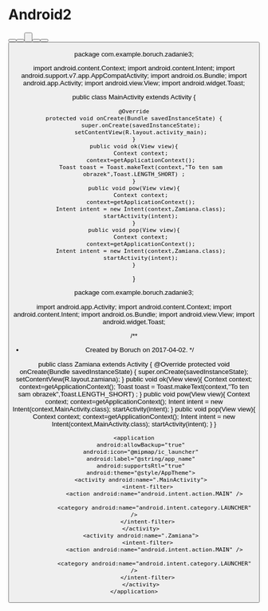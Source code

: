 # Android2
<?xml version="1.0" encoding="utf-8"?>
<LinearLayout xmlns:android="http://schemas.android.com/apk/res/android"
    xmlns:tools="http://schemas.android.com/tools"
    android:id="@+id/activity_main"
    android:layout_width="wrap_content"
    android:layout_height="wrap_content"
    android:orientation="vertical">
    <TextView
        android:layout_width="wrap_content"
        android:layout_height="wrap_content"
        android:text="Obrazki" />
    <ImageView
        android:layout_width="wrap_content"
        android:layout_height="wrap_content"
        android:layout_gravity="center_horizontal"
        android:src="@drawable/a"/>
    <LinearLayout
        android:layout_width="wrap_content"
        android:layout_height="wrap_content"
        android:orientation="horizontal"
        android:layout_gravity="center_horizontal">
        <Button
            android:layout_width="wrap_content"
            android:layout_height="wrap_content"
            android:text="Poprzedni"
            android:id="@+id/poprzedni"
            android:onClick="pop"/>
        <Button
            android:layout_width="wrap_content"
            android:layout_height="wrap_content"
            android:text="OK"
            android:id="@+id/ok"
            android:onClick="ok"/>
        <Button
            android:layout_width="wrap_content"
            android:layout_height="wrap_content"
            android:text="Powrót"
            android:id="@+id/Powrot"
            android:onClick="pow"/>
    </LinearLayout>

</LinearLayout>

<?xml version="1.0" encoding="utf-8"?>
<LinearLayout xmlns:android="http://schemas.android.com/apk/res/android"
    android:orientation="vertical" android:layout_width="match_parent"
    android:layout_height="match_parent">
    <TextView
        android:layout_width="wrap_content"
        android:layout_height="wrap_content"
        android:text="Obrazki" />
    <ImageView
        android:layout_width="wrap_content"
        android:layout_height="wrap_content"
        android:layout_gravity="center_horizontal"
        android:src="@drawable/b"/>
    <LinearLayout
        android:layout_width="wrap_content"
        android:layout_height="wrap_content"
        android:orientation="horizontal"
        android:layout_gravity="center_horizontal">
        <Button
            android:layout_width="wrap_content"
            android:layout_height="wrap_content"
            android:text="Poprzedni"
            android:id="@+id/poprzedni"
            android:onClick="pop"/>
        <Button
            android:layout_width="wrap_content"
            android:layout_height="wrap_content"
            android:text="OK"
            android:id="@+id/ok"
            android:onClick="ok"/>
        <Button
            android:layout_width="wrap_content"
            android:layout_height="wrap_content"
            android:text="Powrót"
            android:id="@+id/Powrot"
            android:onClick="pow"/>
    </LinearLayout>

</LinearLayout>

package com.example.boruch.zadanie3;

import android.content.Context;
import android.content.Intent;
import android.support.v7.app.AppCompatActivity;
import android.os.Bundle;
import android.app.Activity;
import android.view.View;
import android.widget.Toast;

public class MainActivity extends Activity {

    @Override
    protected void onCreate(Bundle savedInstanceState) {
        super.onCreate(savedInstanceState);
        setContentView(R.layout.activity_main);
    }
    public void ok(View view){
        Context context;
        context=getApplicationContext();
        Toast toast = Toast.makeText(context,"To ten sam obrazek",Toast.LENGTH_SHORT) ;
    }
    public void pow(View view){
        Context context;
        context=getApplicationContext();
        Intent intent = new Intent(context,Zamiana.class);
        startActivity(intent);
    }
    public void pop(View view){
        Context context;
        context=getApplicationContext();
        Intent intent = new Intent(context,Zamiana.class);
        startActivity(intent);
    }
}

package com.example.boruch.zadanie3;

import android.app.Activity;
import android.content.Context;
import android.content.Intent;
import android.os.Bundle;
import android.view.View;
import android.widget.Toast;

/**
 * Created by Boruch on 2017-04-02.
 */

public class Zamiana extends Activity {
    @Override
    protected void onCreate(Bundle savedInstanceState) {
        super.onCreate(savedInstanceState);
        setContentView(R.layout.zamiana);
    }
    public void ok(View view){
        Context context;
        context=getApplicationContext();
        Toast toast = Toast.makeText(context,"To ten sam obrazek",Toast.LENGTH_SHORT) ;
    }
    public void pow(View view){
        Context context;
        context=getApplicationContext();
        Intent intent = new Intent(context,MainActivity.class);
        startActivity(intent);
    }
    public void pop(View view){
        Context context;
        context=getApplicationContext();
        Intent intent = new Intent(context,MainActivity.class);
        startActivity(intent);
    }
}

<?xml version="1.0" encoding="utf-8"?>
<manifest xmlns:android="http://schemas.android.com/apk/res/android"
    package="com.example.boruch.zadanie3">

    <application
        android:allowBackup="true"
        android:icon="@mipmap/ic_launcher"
        android:label="@string/app_name"
        android:supportsRtl="true"
        android:theme="@style/AppTheme">
        <activity android:name=".MainActivity">
            <intent-filter>
                <action android:name="android.intent.action.MAIN" />

                <category android:name="android.intent.category.LAUNCHER" />
            </intent-filter>
        </activity>
        <activity android:name=".Zamiana">
            <intent-filter>
                <action android:name="android.intent.action.MAIN" />

                <category android:name="android.intent.category.LAUNCHER" />
            </intent-filter>
        </activity>
    </application>

</manifest>
